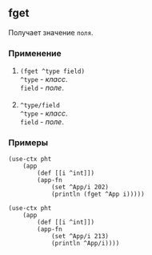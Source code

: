 ## fget
Получает значение `поля`.

### Применение

1. `(fget ^type field)`<br>
`^type` - _класс_.<br>
`field` - _поле_.<br><br>
2. `^type/field`<br>
`^type` - _класс_.<br>
`field` - _поле_.

### Примеры

```pihta
(use-ctx pht
    (app
        (def [[i ^int]])
        (app-fn
            (set ^App/i 202)
            (println (fget ^App i)))))
```

```pihta
(use-ctx pht
    (app
        (def [[i ^int]])
        (app-fn
            (set ^App/i 213)
            (println ^App/i))))
```